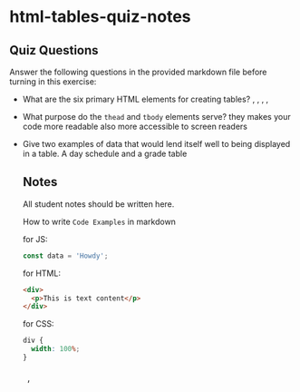 # html-tables-quiz-notes

## Quiz Questions

Answer the following questions in the provided markdown file before turning in this exercise:

- What are the six primary HTML elements for creating tables? <th>, <tr>, <table>, <thead>, <td>, <tbody>

- What purpose do the `thead` and `tbody` elements serve? they makes your code more readable also more accessible to screen readers

- Give two examples of data that would lend itself well to being displayed in a table. A day schedule and a grade table

## Notes

All student notes should be written here.

How to write `Code Examples` in markdown

for JS:

```javascript
const data = 'Howdy';
```

for HTML:

```html
<div>
  <p>This is text content</p>
</div>
```

for CSS:

```css
div {
  width: 100%;
}
```

